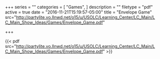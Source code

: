 +++
series = ""
categories = [
  "Games",
]
description = ""
filetype = "pdf"
active = true
date = "2016-11-21T15:19:57-05:00"
title = "Envelope Game"
src="http://partylite.vo.llnwd.net/o15/u/USOLC/Learning_Center/LC_Main/LC_Main_Show_Ideas/Games/Envelope_Game.pdf"

+++

{{< pdf src="http://partylite.vo.llnwd.net/o15/u/USOLC/Learning_Center/LC_Main/LC_Main_Show_Ideas/Games/Envelope_Game.pdf" >}}
